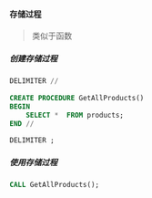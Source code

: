 #### 存储过程
> 类似于函数


##### 创建存储过程
```sql
DELIMITER //
 
CREATE PROCEDURE GetAllProducts()
BEGIN
    SELECT *  FROM products;
END //
 
DELIMITER ;
```


##### 使用存储过程
```sql
CALL GetAllProducts();
```

